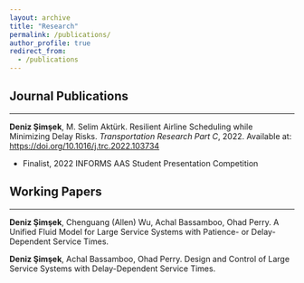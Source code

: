 ```yaml
---
layout: archive
title: "Research"
permalink: /publications/
author_profile: true
redirect_from:
  - /publications
---
```


## Journal Publications
---
**Deniz Şimşek**, M. Selim Aktürk. Resilient Airline Scheduling while Minimizing Delay Risks. *Transportation Research Part C*, 2022. Available at: <a href="https://doi.org/10.1016/j.trc.2022.103734" target="_blank">https://doi.org/10.1016/j.trc.2022.103734</a>

  * Finalist, 2022 INFORMS AAS Student Presentation Competition

## Working Papers
---
**Deniz Şimşek**, Chenguang (Allen) Wu, Achal Bassamboo, Ohad Perry. A Unified Fluid Model for Large Service Systems with Patience- or Delay-Dependent Service Times.

**Deniz Şimşek**, Achal Bassamboo, Ohad Perry. Design and Control of Large Service Systems with Delay-Dependent Service Times.
